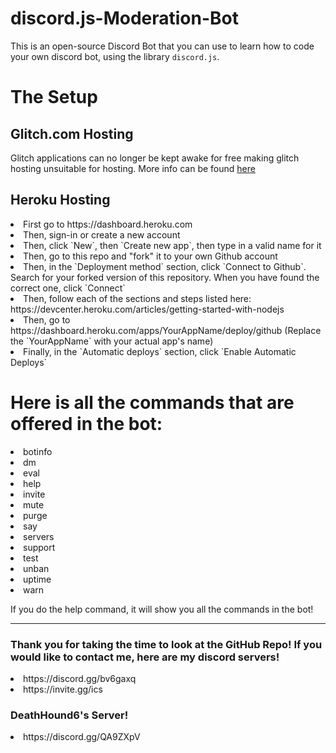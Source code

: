 # discord.js-Moderation-Bot

This is an open-source Discord Bot that you can use to learn how to code your own discord bot, using the library `discord.js`.

# The Setup

## Glitch.com Hosting
Glitch applications can no longer be kept awake for free making glitch hosting unsuitable for hosting. More info can be found [here](https://support.glitch.com/t/an-update-on-pinging-services-glitch/27311.)

## Heroku Hosting
<li>First go to https://dashboard.heroku.com</li>
<li>Then, sign-in or create a new account</li>
<li>Then, click `New`, then `Create new app`, then type in a valid name for it</li>
<li>Then, go to this repo and "fork" it to your own Github account</li>
<li>Then, in the `Deployment method` section, click `Connect to Github`. Search for your forked version of this repository. When you have found the correct one, click `Connect`</li>
<li>Then, follow each of the sections and steps listed here: https://devcenter.heroku.com/articles/getting-started-with-nodejs</li>
<li>Then, go to https://dashboard.heroku.com/apps/YourAppName/deploy/github (Replace the `YourAppName` with your actual app's name)</li>
<li>Finally, in the `Automatic deploys` section, click `Enable Automatic Deploys`</li>

# Here is all the commands that are offered in the bot:
<li>botinfo</li>
<li>dm</li>
<li>eval</li>
<li>help</li>
<li>invite</li>
<li>mute</li>
<li>purge</li>
<li>say</li>
<li>servers</li>
<li>support</li>
<li>test</li>
<li>unban</li>
<li>uptime</li>
<li>warn</li>

If you do the help command, it will show you all the commands in the bot!

---------------------------
### Thank you for taking the time to look at the GitHub Repo! If you would like to contact me, here are my discord servers!
<li>https://discord.gg/bv6gaxq</li>
<li>https://invite.gg/ics</li>

### DeathHound6's Server!
<li>https://discord.gg/QA9ZXpV</li>
